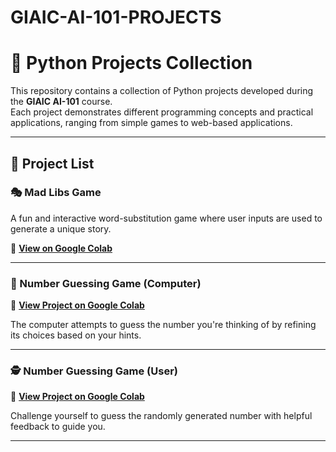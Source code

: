 # GIAIC-AI-101-PROJECTS

# 🚀 Python Projects Collection

This repository contains a collection of Python projects developed during the **GIAIC AI-101** course.  
Each project demonstrates different programming concepts and practical applications, ranging from simple games to web-based applications.

---

## 📜 Project List  

### 🎭 Mad Libs Game  

A fun and interactive word-substitution game where user inputs are used to generate a unique story.  

🔗 **[View on Google Colab](https://colab.research.google.com/drive/10hl5Ewov7tCMtsRAldvETx_eVU9ZZLDr?usp=sharing)**  

---

### 🎯 Number Guessing Game (Computer)  
🔗 **[View Project on Google Colab](https://colab.research.google.com/drive/1jjrN3IbIusYpGAeEDk1qLRHakeybtN9b?usp=sharing)**  

The computer attempts to guess the number you're thinking of by refining its choices based on your hints.  

---

### 🕵️ Number Guessing Game (User)  

🔗 **[View Project on Google Colab](https://colab.research.google.com/drive/1lVlWUdG4Ccmtn42JVH9Q5C3-XdO7pvav?usp=sharing)**  

Challenge yourself to guess the randomly generated number with helpful feedback to guide you.  

---

